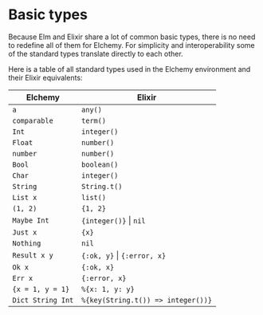 # Basic types


Because Elm and Elixir share a lot of common basic types, there is no need to redefine all of them for Elchemy. For simplicity and interoperability some of the standard types translate directly to each other.

Here is a table of all standard types used in the Elchemy environment and their Elixir equivalents:

|  Elchemy | Elixir |
|  --- |  --- |
| `a` | `any()`
| `comparable` | `term()`
| `Int` | `integer()`
| `Float` | `number()`
| `number` | `number()`
| `Bool` | `boolean()`
| `Char` | `integer()`
| `String` | `String.t()`
| `List x` | `list()`
| `(1, 2)` | `{1, 2}`
| `Maybe Int` | `{integer()}` &#124; `nil`
| `Just x` | `{x}`
| `Nothing` | `nil`
| `Result x y` | `{:ok, y}` &#124; `{:error, x}`
| `Ok x` | `{:ok, x}`
| `Err x` | `{:error, x}`
| `{x = 1, y = 1}`   | `%{x: 1, y: y}` |
| `Dict String Int`   |  `%{key(String.t()) => integer())}` |
